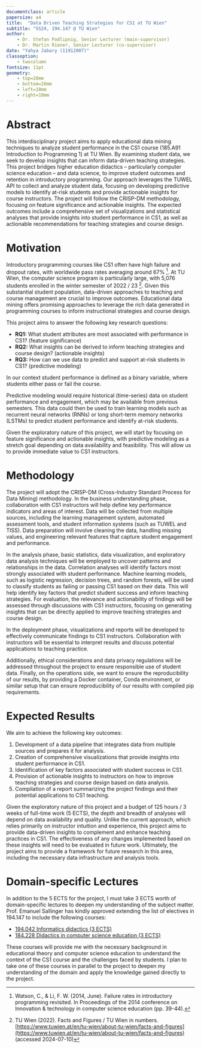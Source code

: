 ```yaml
---
documentclass: article
papersize: a4
title:  "Data Driven Teaching Strategies for CS1 at TU Wien"
subtitle: "SS24, 194.147 @ TU Wien"
author:
    - Dr. Stefan Podlipnig, Senior Lecturer (main-supervisor)
    - Dr. Martin Riener, Senior Lecturer (co-supervisor)
date: "Yahya Jabary (11912007)"
classoption:
    - twocolumn
fontsize: 11pt
geometry:
    - top=20mm
    - bottom=20mm
    - left=10mm
    - right=10mm
---
```


<!-- 

for config see: https://pandoc.org/chunkedhtml-demo/6.2-variables.html

to compile with pandoc:

$ pandoc proposal.md -o proposal.pdf && open proposal.pdf

-->

<!-- 1 to 2-page proposal -->

# Abstract

<!-- Short abstract -->

This interdisciplinary project aims to apply educational data mining techniques to analyze student performance in the CS1 course (185.A91 Introduction to Programming 1) at TU Wien. By examining student data, we seek to develop insights that can inform data-driven teaching strategies. This project bridges higher education didactics – particularly computer science education – and data science, to improve student outcomes and retention in introductory programming. Our approach leverages the TUWEL API to collect and analyze student data, focusing on developing predictive models to identify at-risk students and provide actionable insights for course instructors. The project will follow the CRISP-DM methodology, focusing on feature significance and actionable insights. The expected outcomes include a comprehensive set of visualizations and statistical analyses that provide insights into student performance in CS1, as well as actionable recommendations for teaching strategies and course design.

# Motivation

<!-- Motivation / problem statement / well-defined, non-trivial research question(s) -->

Introductory programming courses like CS1 often have high failure and dropout rates, with worldwide pass rates averaging around 67% [^failrate]. At TU Wien, the computer science program is particularly large, with 5,076 students enrolled in the winter semester of 2022 / 23 [^enrolled]. Given this substantial student population, data-driven approaches to teaching and course management are crucial to improve outcomes. Educational data mining offers promising approaches to leverage the rich data generated in programming courses to inform instructional strategies and course design.

This project aims to answer the following key research questions:

- **RQ1:** What student attributes are most associated with performance in CS1? (feature significance)
- **RQ2:** What insights can be derived to inform teaching strategies and course design? (actionable insights)
- **RQ3:** How can we use data to predict and support at-risk students in CS1? (predictive modeling)

In our context student performance is defined as a binary variable, where students either pass or fail the course.

Predictive modeling would require historical (time-series) data on student performance and engagement, which may be available from previous semesters. This data could then be used to train learning models such as recurrent neural networks (RNNs) or long short-term memory networks (LSTMs) to predict student performance and identify at-risk students.

Given the exploratory nature of this project, we will start by focusing on feature significance and actionable insights, with predictive modeling as a stretch goal depending on data availability and feasibility. This will allow us to provide immediate value to CS1 instructors.

# Methodology

<!-- The methodology and process being applied. Ensure, specifically, that the key methods covered in the Data Science Curriculum, are referred to and will be properly applied in the project. (e.g. CRISP-DM, Experiment Design, Reproducibility, specific methods from other Data-Science lectures) -->

The project will adopt the CRISP-DM (Cross-Industry Standard Process for Data Mining) methodology. In the business understanding phase, collaboration with CS1 instructors will help define key performance indicators and areas of interest. Data will be collected from multiple sources, including the learning management system, automated assessment tools, and student information systems (such as TUWEL and TISS). Data preparation will involve cleaning the data, handling missing values, and engineering relevant features that capture student engagement and performance.

In the analysis phase, basic statistics, data visualization, and exploratory data analysis techniques will be employed to uncover patterns and relationships in the data. Correlation analyses will identify factors most strongly associated with student performance. Machine learning models, such as logistic regression, decision trees, and random forests, will be used to classify students as failing or passing CS1 based on their data. This will help identify key factors that predict student success and inform teaching strategies. For evaluation, the relevance and actionability of findings will be assessed through discussions with CS1 instructors, focusing on generating insights that can be directly applied to improve teaching strategies and course design.

In the deployment phase, visualizations and reports will be developed to effectively communicate findings to CS1 instructors. Collaboration with instructors will be essential to interpret results and discuss potential applications to teaching practice.

Additionally, ethical considerations and data privacy regulations will be addressed throughout the project to ensure responsible use of student data. Finally, on the operations side, we want to ensure the reproducibility of our results, by providing a Docker container, Conda environment, or similar setup that can ensure reproducibility of our results with compiled pip requirements.

# Expected Results

<!-- Expected results (KPI/Success Criteria) as well as approaches, baseline and metrics for evaluation -->

We aim to achieve the following key outcomes:

1. Development of a data pipeline that integrates data from multiple sources and prepares it for analysis.
2. Creation of comprehensive visualizations that provide insights into student performance in CS1.
3. Identification of key factors associated with student success in CS1.
4. Provision of actionable insights to instructors on how to improve teaching strategies and course design based on data analysis.
5. Compilation of a report summarizing the project findings and their potential applications to CS1 teaching.

Given the exploratory nature of this project and a budget of 125 hours / 3 weeks of full-time work (5 ECTS), the depth and breadth of analyses will depend on data availability and quality. Unlike the current approach, which relies primarily on instructor intuition and experience, this project aims to provide data-driven insights to complement and enhance teaching practices in CS1. The effectiveness of any changes implemented based on these insights will need to be evaluated in future work. Ultimately, the project aims to provide a framework for future research in this area, including the necessary data infrastructure and analysis tools.

# Domain-specific Lectures

<!-- Domain-specific lecture(s) selected (from the list available for course 194.068), plus indication whether already completed or to be done in parallel to the project. -->

In addition to the 5 ECTS for the project, I must take 3 ECTS worth of domain-specific lectures to deepen my understanding of the subject matter. Prof. Emanuel Sallinger has kindly approved extending the list of electives in 194.147 to include the following courses:

- [194.042 Informatics didactics (3 ECTS)](https://tiss.tuwien.ac.at/course/courseDetails.xhtml?dswid=2453&dsrid=427&courseNr=194042&semester=2024S)
- [184.228 Didactics in computer science education (3 ECTS)](https://tiss.tuwien.ac.at/course/courseDetails.xhtml?dswid=4787&dsrid=902&courseNr=184228&semester=2024S)

These courses will provide me with the necessary background in educational theory and computer science education to understand the context of the CS1 course and the challenges faced by students. I plan to take one of these courses in parallel to the project to deepen my understanding of the domain and apply the knowledge gained directly to the project.

[^failrate]: Watson, C., & Li, F. W. (2014, June). Failure rates in introductory programming revisited. In Proceedings of the 2014 conference on Innovation & technology in computer science education (pp. 39-44).
[^enrolled]: TU Wien (2022). Facts and Figures / TU Wien in numbers. [https://www.tuwien.at/en/tu-wien/about-tu-wien/facts-and-figures](https://www.tuwien.at/en/tu-wien/about-tu-wien/facts-and-figures) (accessed 2024-07-10)
